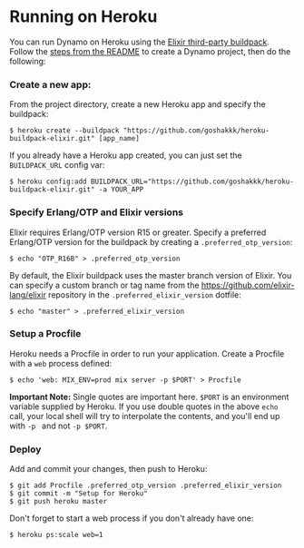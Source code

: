 # Running on Heroku

You can run Dynamo on Heroku using the [Elixir third-party buildpack](https://github.com/goshakkk/heroku-buildpack-elixir). 
Follow the [steps from the README](https://github.com/elixir-lang/dynamo#installation) to create a Dynamo project, then do the following:

### Create a new app:  

From the project directory, create a new Heroku app and specify the buildpack:

    $ heroku create --buildpack "https://github.com/goshakkk/heroku-buildpack-elixir.git" [app_name]

If you already have a Heroku app created, you can just set the `BUILDPACK_URL` config var:

    $ heroku config:add BUILDPACK_URL="https://github.com/goshakkk/heroku-buildpack-elixir.git" -a YOUR_APP

### Specify Erlang/OTP and Elixir versions

Elixir requires Erlang/OTP version R15 or greater. Specify a preferred Erlang/OTP version for the buildpack by creating a `.preferred_otp_version`:  

    $ echo "OTP_R16B" > .preferred_otp_version
  
By default, the Elixir buildpack uses the master branch version of Elixir. You can specify a custom branch or tag name from the https://github.com/elixir-lang/elixir repository in the `.preferred_elixir_version` dotfile:

    $ echo "master" > .preferred_elixir_version

### Setup a Procfile

Heroku needs a Procfile in order to run your application. Create a Procfile with a `web` process defined:

    $ echo 'web: MIX_ENV=prod mix server -p $PORT' > Procfile
    
**Important Note:** Single quotes are important here. `$PORT` is an environment variable supplied by Heroku. If you use double quotes 
in the above `echo` call, your local shell will try to interpolate the contents, and you'll end up with `-p ` and not `-p $PORT`. 
    
### Deploy

Add and commit your changes, then push to Heroku:

    $ git add Procfile .preferred_otp_version .preferred_elixir_version  
    $ git commit -m "Setup for Heroku"  
    $ git push heroku master
    
Don't forget to start a web process if you don't already have one:

    $ heroku ps:scale web=1
